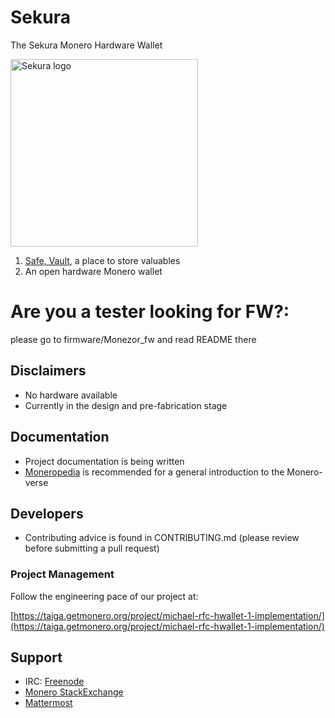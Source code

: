 # Sekura
The Sekura Monero Hardware Wallet

[<img width="300" src="https://github.com/CrashTestCharlie/sekura/blob/master/documents/graphics/monerohwcolor-1024.png?raw=true" alt="Sekura logo" />](https://github.com/monero-project/sekura/)

1. [Safe, Vault](https://en.wikipedia.org/wiki/Esperanto), a place to store valuables
2. An open hardware Monero wallet

# Are you a tester looking for FW?:
please go to firmware/Monezor_fw and read README there

## Disclaimers
- No hardware available
- Currently in the design and pre-fabrication stage

## Documentation
- Project documentation is being written
- [Moneropedia](https://getmonero.org/knowledge-base/moneropedia/) is recommended for a general introduction to the Monero-verse

## Developers
- Contributing advice is found in CONTRIBUTING.md (please review before submitting a pull request)

### Project Management
Follow the engineering pace of our project at:

[https://taiga.getmonero.org/project/michael-rfc-hwallet-1-implementation/](https://taiga.getmonero.org/project/michael-rfc-hwallet-1-implementation/)

## Support
- IRC: [Freenode](irc://chat.freenode.net/#monero-hardware/)
- [Monero StackExchange](https://monero.stackexchange.com/)
- [Mattermost](https://mattermost.getmonero.org/monero/channels/monerohardware/)

